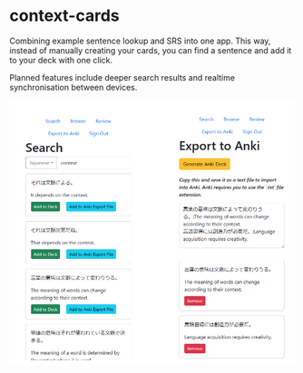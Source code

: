 # context-cards

Combining example sentence lookup and SRS into one app. This way, instead of manually creating your cards, you can find a sentence and add it to your deck with one click.

Planned features include deeper search results and realtime synchronisation between devices.

![Demonstration of search and exporting to Anki](src/assets/demonstration.png)
